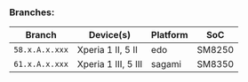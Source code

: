 ### Branches:

| Branch | Device(s) | Platform | SoC |
| --- | --- | --- | --- |
| `58.x.A.x.xxx` | Xperia 1 II,  5 II  | edo    | SM8250 |
| `61.x.A.x.xxx` | Xperia 1 III, 5 III | sagami | SM8350 |
